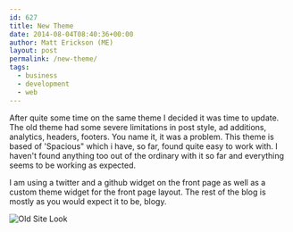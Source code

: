 ```yaml
---
id: 627
title: New Theme
date: 2014-08-04T08:40:36+00:00
author: Matt Erickson (ME)
layout: post
permalink: /new-theme/
tags:
  - business
  - development
  - web
---
```

After quite some time on the same theme I decided it was time to update. The old theme had some severe limitations in post style, ad additions, analytics, headers, footers. You name it, it was a problem. This theme is based of 'Spacious" which i have, so far, found quite easy to work with. I haven't found anything too out of the ordinary with it so far and everything seems to be working as expected.   

  
I am using a twitter and a github widget on the front page as well as a custom theme widget for the front page layout. The rest of the blog is mostly as you would expect it to be, blogy.   

  
<img src="https://raw.githubusercontent.com/Mutmatt/mutmatt.github.io/master/img/mattErickson-t2.png?fit=209%2C180" alt="Old Site Look" class="alignnone size-full wp-image-649" data-recalc-dims="1" />
